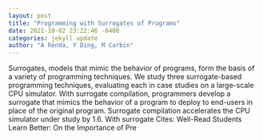 ```yaml
--- 
layout: post 
title: "Programming with Surrogates of Programs" 
date: 2021-10-02 23:22:46 -0400 
categories: jekyll update 
author: "A Renda, Y Ding, M Carbin" 
--- 
```

Surrogates, models that mimic the behavior of programs, form the basis of a variety of programming techniques. We study three surrogate-based programming techniques, evaluating each in case studies on a large-scale CPU simulator. With surrogate compilation, programmers develop a surrogate that mimics the behavior of a program to deploy to end-users in place of the original program. Surrogate compilation accelerates the CPU simulator under study by 1.6. With surrogate Cites: Well-Read Students Learn Better: On the Importance of Pre